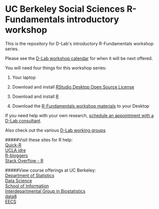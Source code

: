 # UC Berkeley Social Sciences R-Fundamentals introductory workshop

This is the repository for D-Lab's introductory R-Fundamentals workshop series.  

Please see the [D-Lab workshop calendar](http://dlab.berkeley.edu/calendar-node-field-date) for when it will be next offered.  

You will need four things for this workshop series: 

1) Your laptop  

2) Download and install [RStudio Desktop Open Source License](https://www.rstudio.com/products/rstudio/download/)  

3) Download and install [R](https://cloud.r-project.org/)

4) Download the [R-Fundamentals workshop materials](https://github.com/dlab-berkeley/R-Fundamentals) to your Desktop  

If you need help with your own research, [schedule an appointment with a D-Lab consultant](http://dlab.berkeley.edu/consulting).  

Also check out the various [D-Lab working groups](http://dlab.berkeley.edu/working-groups)  

#####Visit these sites for R help:  
[Quick-R](http://statmethods.net/)  
[UCLA idre](http://www.ats.ucla.edu/stat/r/)  
[R-bloggers](https://www.r-bloggers.com/)  
[Stack Overflow - R](http://stackoverflow.com/questions/tagged/r)  

#####View course offerings at UC Berkeley:  
[Department of Statistics](http://statistics.berkeley.edu/)  
[Data Science](http://data.berkeley.edu/)  
[School of Information](https://datascience.berkeley.edu/)  
[Interdepartmental Group in Biostatistics](https://www.stat.berkeley.edu/biostat/)  
[data8](http://data8.org/sp17/)  
[EECS](https://cs.berkeley.edu/)  